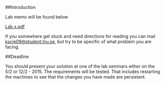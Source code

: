 ##Introduction


Lab memo will be found below

[Lab x.pdf](https://github.com/1DV020/labs/raw/master/Lab%20x/Lab_2.pdf)

If you somewhere get stuck and need directions for reading you can mail kscje09@student.lnu.se, but try to be specific of what problem you are facing. 

##Deadline

You should present your solution at one of the lab seminars either on the 5/2 or 12/2 - 2015. The requirements will be tested. That includes restarting the machines to see that the changes you have made are persistant.
